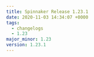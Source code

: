 ```yaml
---
title: Spinnaker Release 1.23.1
date: 2020-11-03 14:34:07 +0000
tags:
  - changelogs
  - 1.23
major_minor: 1.23
version: 1.23.1
---
```


<script src="https://gist.github.com/spinnaker-release/94280a2b615adccd975eed73359023ac.js?file=1.23.1.md"></script>
<script src="https://gist.github.com/spinnaker-release/94280a2b615adccd975eed73359023ac.js?file=1.23.0.md"></script>
